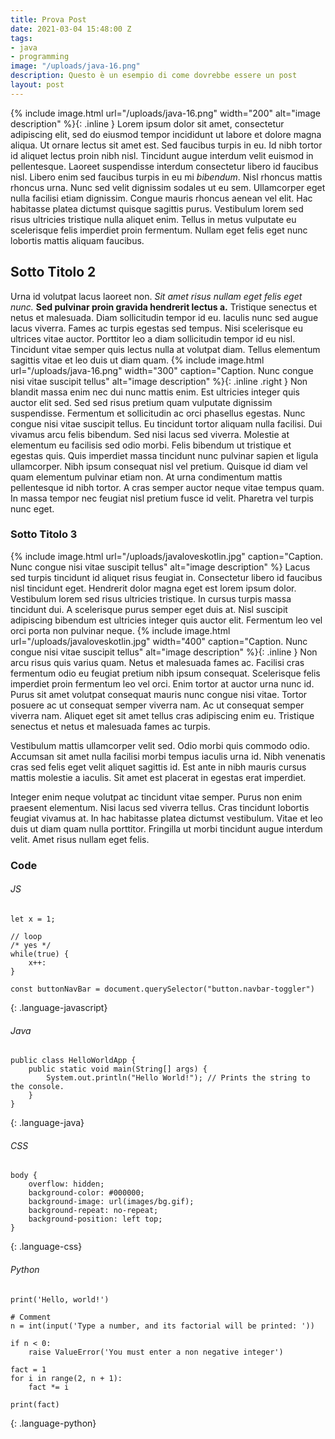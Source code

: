 ```yaml
---
title: Prova Post
date: 2021-03-04 15:48:00 Z
tags:
- java
- programming
image: "/uploads/java-16.png"
description: Questo è un esempio di come dovrebbe essere un post
layout: post
---
```


{% include image.html url="/uploads/java-16.png" width="200" alt="image description"  %}{: .inline }
Lorem ipsum dolor sit amet, consectetur adipiscing elit, sed do eiusmod tempor incididunt ut labore et dolore magna aliqua. Ut ornare lectus sit amet est. Sed faucibus turpis in eu. Id nibh tortor id aliquet lectus proin nibh nisl. Tincidunt augue interdum velit euismod in pellentesque. Laoreet suspendisse interdum consectetur libero id faucibus nisl. Libero enim sed faucibus turpis in eu mi *bibendum*. Nisl rhoncus mattis rhoncus urna. Nunc sed velit dignissim sodales ut eu sem. Ullamcorper eget nulla facilisi etiam dignissim. Congue mauris rhoncus aenean vel elit. Hac habitasse platea dictumst quisque sagittis purus. Vestibulum lorem sed risus ultricies tristique nulla aliquet enim. Tellus in metus vulputate eu scelerisque felis imperdiet proin fermentum. Nullam eget felis eget nunc lobortis mattis aliquam faucibus.

## Sotto Titolo 2

Urna id volutpat lacus laoreet non. _Sit amet risus nullam eget felis eget nunc._ __Sed pulvinar proin gravida hendrerit lectus a.__ Tristique senectus et netus et malesuada. Diam sollicitudin tempor id eu. Iaculis nunc sed augue lacus viverra. Fames ac turpis egestas sed tempus. Nisi scelerisque eu ultrices vitae auctor. Porttitor leo a diam sollicitudin tempor id eu nisl. Tincidunt vitae semper quis lectus nulla at volutpat diam. Tellus elementum sagittis vitae et leo duis ut diam quam.
{% include image.html url="/uploads/java-16.png" width="300" caption="Caption. Nunc congue nisi vitae suscipit tellus" alt="image description" %}{: .inline .right }
Non blandit massa enim nec dui nunc mattis enim. Est ultricies integer quis auctor elit sed. Sed sed risus pretium quam vulputate dignissim suspendisse. Fermentum et sollicitudin ac orci phasellus egestas. Nunc congue nisi vitae suscipit tellus. Eu tincidunt tortor aliquam nulla facilisi. Dui vivamus arcu felis bibendum. Sed nisi lacus sed viverra. Molestie at elementum eu facilisis sed odio morbi. Felis bibendum ut tristique et egestas quis. Quis imperdiet massa tincidunt nunc pulvinar sapien et ligula ullamcorper. Nibh ipsum consequat nisl vel pretium. Quisque id diam vel quam elementum pulvinar etiam non. At urna condimentum mattis pellentesque id nibh tortor. A cras semper auctor neque vitae tempus quam. In massa tempor nec feugiat nisl pretium fusce id velit. Pharetra vel turpis nunc eget.

### Sotto Titolo 3

{% include image.html url="/uploads/javaloveskotlin.jpg" caption="Caption. Nunc congue nisi vitae suscipit tellus" alt="image description" %}
Lacus sed turpis tincidunt id aliquet risus feugiat in. Consectetur libero id faucibus nisl tincidunt eget. Hendrerit dolor magna eget est lorem ipsum dolor. Vestibulum lorem sed risus ultricies tristique. In cursus turpis massa tincidunt dui. A scelerisque purus semper eget duis at. Nisl suscipit adipiscing bibendum est ultricies integer quis auctor elit. Fermentum leo vel orci porta non pulvinar neque. 
{% include image.html url="/uploads/javaloveskotlin.jpg" width="400" caption="Caption. Nunc congue nisi vitae suscipit tellus" alt="image description" %}{: .inline }
Non arcu risus quis varius quam. Netus et malesuada fames ac. Facilisi cras fermentum odio eu feugiat pretium nibh ipsum consequat. Scelerisque felis imperdiet proin fermentum leo vel orci. Enim tortor at auctor urna nunc id. Purus sit amet volutpat consequat mauris nunc congue nisi vitae. Tortor posuere ac ut consequat semper viverra nam. Ac ut consequat semper viverra nam. Aliquet eget sit amet tellus cras adipiscing enim eu. Tristique senectus et netus et malesuada fames ac turpis.

Vestibulum mattis ullamcorper velit sed. Odio morbi quis commodo odio. Accumsan sit amet nulla facilisi morbi tempus iaculis urna id. Nibh venenatis cras sed felis eget velit aliquet sagittis id. Est ante in nibh mauris cursus mattis molestie a iaculis. Sit amet est placerat in egestas erat imperdiet.

Integer enim neque volutpat ac tincidunt vitae semper. Purus non enim praesent elementum. Nisi lacus sed viverra tellus. Cras tincidunt lobortis feugiat vivamus at. In hac habitasse platea dictumst vestibulum. Vitae et leo duis ut diam quam nulla porttitor. Fringilla ut morbi tincidunt augue interdum velit. Amet risus nullam eget felis.

### Code

###### JS
~~~
let x = 1;

// loop
/* yes */
while(true) {
    x++:
}

const buttonNavBar = document.querySelector("button.navbar-toggler")
~~~
{: .language-javascript}

###### Java
~~~
public class HelloWorldApp {
    public static void main(String[] args) {
        System.out.println("Hello World!"); // Prints the string to the console.
    }
}
~~~
{: .language-java}

###### CSS
~~~
body {
    overflow: hidden;
    background-color: #000000;
    background-image: url(images/bg.gif);
    background-repeat: no-repeat;
    background-position: left top;
}
~~~
{: .language-css}

###### Python
~~~
print('Hello, world!')

# Comment
n = int(input('Type a number, and its factorial will be printed: '))

if n < 0:
    raise ValueError('You must enter a non negative integer')

fact = 1
for i in range(2, n + 1):
    fact *= i

print(fact)
~~~
{: .language-python}